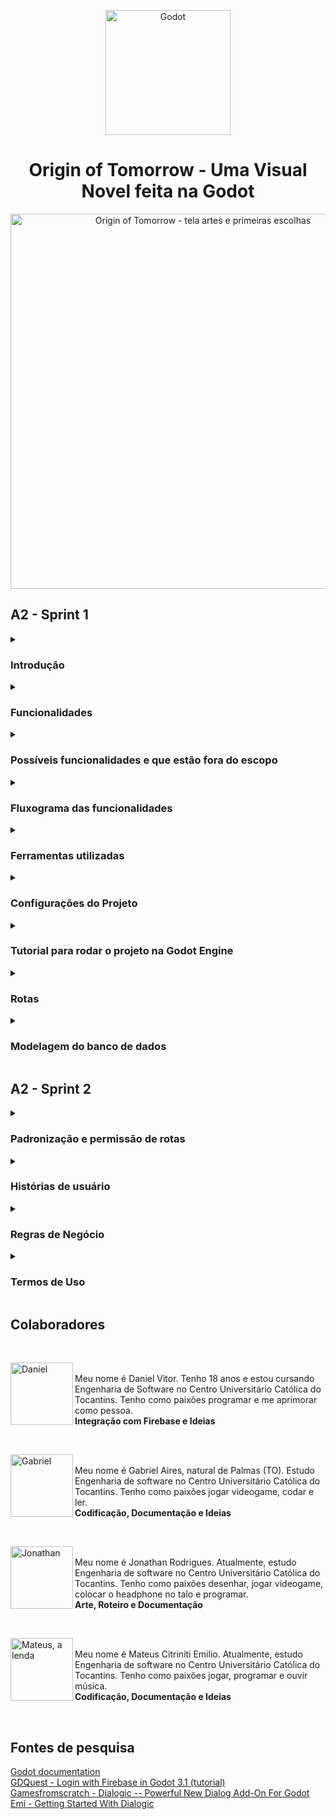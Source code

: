 <p align="center">
	<img width="200" alt="Godot" src="https://upload.wikimedia.org/wikipedia/commons/thumb/6/6a/Godot_icon.svg/2048px-Godot_icon.svg.png">
</p>

<h1 align="center">Origin of Tomorrow - Uma Visual Novel feita na Godot</h1>

<p align="center">
	<img width="600" 
		alt="Origin of Tomorrow - tela artes e primeiras escolhas"
		src="https://i.imgur.com/wADTXCi.png">
</p>

## A2 - Sprint 1

<details> 
	<summary><h3>Introdução</h3></summary>

<p>Projeto realizado como parte da grade curricular da disciplina de Engenharia de Conhecimento, ministrado no curso de <a href="https://to.catolica.edu.br/portal/curso/engenharia-de-software/">Engenharia de Software</a> do <a href="https://to.catolica.edu.br">Centro Universitário Católica do Tocantins</a>.</p>

<p>O principal objetivo do trabalho  é a implementação dos conceitos de Banco de Dados numa aplicação. No caso do nosso grupo, escolhemos fazer a implementação a partir de um jogo de texto Visual Novel, com o objetivo de alimentar o banco de dados com informações do usuário.</p>


<p>Visual novel é um gênero de jogo focado em leituras de textos, cuja suas decisões afetam o rumo da história. O sistema terá como proposta utilizar um sistema de bancos de dados par analisar as decisões dos jogadores para comparar os caminhos traçados por cada um ao decorrer da história.</p>

<p>Como base para o trabalho, partiu-se dos conceitos de interação e escolhas nos adventures criados pela empresa <a href="https://telltale.com/">Telltale Games</a>, responsáveis por jogos como <a href="https://store.steampowered.com/app/1449690/The_Walking_Dead_The_Telltale_Definitive_Series/">The Walking Dead </a>, <a href="https://store.steampowered.com/app/250320/The_Wolf_Among_Us/">The Wolf Among Us</a> e <a href="https://store.steampowered.com/app/498240/Batman__The_Telltale_Series/">The Batman Telltale series</a>.</p>
</details>

<details>
	<summary><h3>Funcionalidades</h3></summary>

<ol>
	<li>Implementação do Firebase como aplicação de gerenciamento de dados e informações emitidas pela aplicação;</li>
	<li>Sistema de diálogo, cujo os jogadores terão a possibilidade de ler a narrativa e as fala dos personagens durante a história por intermédio de uma caixa de diálogo;</li>
	<li>Sistemas de decisões que serão armazenadas no Banco de Dados e mostradas como estátisticas para o jogador ao final do jogo, demonstrando o seu  desempenho e progressão comparadas aos outros jogadores;</li>
	<li>História voltada ao universo dos jogos eletrônicos, tendo alguns mini-games como interação e progresso da história;</li>
	<li>Galeria de pixel-arts dos desenhos criados pelo artista do projeto. Estas artes serão desbloqueadas pelo jogador à medida em que ele vai avançando durante a história;</li>
	<li>Sons e efeitos sonoros para maior imersão do jogador;</li>
	<li>Sistemas de criação de perfis do usuário/jogador, delimitando preferências e escolhas pessoais determinadas que podem aparecer/afetar a história ao decorrer do jogo.</li>
</ol>
</details>

<details>
	<summary><h3>Possíveis funcionalidades e que estão fora do escopo</h3></summary>
<ol>
	<li>Portabilidade da aplicação para dispositivos móveis e consoles de videogame.</li>
	<li>Sub-aplicação móvel para votação. Voltada para espectadores que estão assistindo a transmissão e estão buscando interação com o streamer favorito.</li>
	<li>Sistemas de criação de perfis do usuário/jogador, delimitando preferências e escolhas pessoais determinadas que podem aparecer/afetar a história ao decorrer do jogo. A implementação da funcionalidade pode ser feita como base a interação proposta no ínicio do jogo Silent Hill Shattered Memories. Check-list da personalidade do jogador, mudando alguns elementos e personagens da história</li>
</ol>
</details>

<details>
	<summary><h3>Fluxograma das funcionalidades</h3></summary>

<p>Primeiro, o jogador terá como tela inicial de registro e login do jogo, fazendo a comunicação entre aplicação e banco de dados/servidor Firebase. Estas informações serão armazenadas no banco de dados, criando uma identificação/chave primária própria. Existe um cenário/interação para verificação se os dados dos usuários estiverem corretos.</p>

<ul>
	<li>Caso o email já esteja cadastrado, o jogador já pode pular para tela de login e digitar os seus dados;</li>
	<ul>
		<li>Se os dados estiverem corretos, vai aparecer uma mensagem de login bem sucedido, avançando para o menu do jogo;</li> 
		<li>Caso os dados não estiverem corretos, vai aparecer uma mensagem de erro do usuário ou senha digitada incorretamente, solicitando novamente a autenticação.</li>
	</ul>
</ul>

<br> 

<p align="center">
	<img width="600"
		alt="Fluxograma da página de login"
		src="https://i.imgur.com/cQPXj1B.png">
		<br>Fluxograma da página de login e senha
</p>

<p>Segundo, o jogador interage com as escolhas estipuladas do jogo. Ao fazer isso, cada uma dessas escolhas terá uma saída  ou rumo diferente para a história. Podem ser diálogos e interações com os personagens diferentes do habitual ou segmento da história. Exemplo: determinado personagem pode morrer ou continuar na narrativa, desempenhando outro papel. Diante disso, cada uma dessas escolhas e caminhos serão armazenadas no banco de Dados, diferenciando cada uma dessas rotas selecionadas pelo jogador. Ao final do jogo, o jogador terá uma tela de estatísticas, comparando o seu desempenho com outros jogadores.</p>
 
<p>Exemplo: </p>

<ul>
	<li>O jogador A traçou o caminho X.</li> 
	<ul>
		<li>Porcentagem de jogadores que seguiram este caminho 56%.</li>
	</ul> 
	<li>Outros jogadores que seguiram o caminho Y.</li>
	<ul>
		<li>Porcentagem: 44%</li>
	</ul>
</ul> 

<p>Vale ressaltar que, as escolhas principais, ao decorrer da trama, serão apresentadas nas estatísticas, para entender como funciona o sistema por parte do jogador e quais interações futuras podem ser possíveis para acessar os outros finais do jogo.</p>

<br>

<p align="center">
	<img width="600"
		alt="Exemplificação do sistema de escolhas do jogo, por intermédio de condicionais/nested condicionais"
		src="https://i.imgur.com/CD905bI.png">
		<br>Exemplificação do sistema de escolhas do jogo
</p>

</details>

<details>
	<summary><h3>Ferramentas utilizadas</h3></summary>

1. [Godot](https://godotengine.org/) é um motor de jogo de código aberto, publicado utilizando a licença MIT e desenvolvido pela sua própria comunidade. Seu design é inovador, utilizando um sistema de nódulos e de cena, dando flexibilidade para o desenvolvedor criar qualquer coisa. Pode ser usada em qualquer plataforma de desenvolvimento moderno, tendo a engine suporte para os sistemas operacionais Linux, MacOs, Windows Android. 

2. [Dialogic](https://github.com/coppolaemilio/dialogic) é uma extensão da Godot responsável em facilitar a adição de diálogos no seu jogo. Ela é uma aplicação feita dentro da própria, tendo como base ferramentas com interface gráfica para organização de diálogos dentro do jogo. 

3. [Krita](https://krita.org/en/) é uma ferramenta de criação de ilustrações, concept art, histórias em quadrinhos, pinturas digitais e animações, também podendo ser usado como um programa de retoques e manipulação de fotografia, conversor de formatos, suportando vários modelos de cores e pintura HDR. 

4. [Firebase](https://firebase.google.com/?hl=pt) é um conjunto de serviços de hospedagem para qualquer tipo de aplicativo. Oferece hospedagem NoSQL e em tempo real de bancos de dados, conteúdo, autenticação social e notificações, ou serviços, como um servidor de comunicação em tempo real.

5. [Fruity Loop Studio](https://www.image-line.com/fl-studio/) é uma estação de trabalho de áudio digital desenvolvido pela empresa belga Image-Line. Atualmente é um dos softwares mais usados em produções musicais no mundo, ficando em 4° lugar com 13.63%. Em 2018 foi considerado o melhor DAW do ano pelo IDMA.

6. [Obs Studio](https://obsproject.com/pt-br/download) é uma suíte de software livre e de código aberto para gravação e transmissão ao vivo. Escrito em C e C++, o OBS fornece captura de fonte e dispositivo em tempo real, composição de cena, codificação, gravação e transmissão. A transmissão de dados é feita principalmente através do RTMP (Real Time Messaging Protocol) e pode ser enviada para qualquer destino de suporte RTMP, incluindo muitas predefinições para sites de streaming, como YouTube, Instagram, Twitch e Facebook.

</details>

<details>
	<summary><h3>Configurações do Projeto</h3></summary>

<p>Origin of Tomorrow pode ser executado em diversos sistemas como Windows, Linux e até mesmo em <strong> navegadores de internet</strong>. </p>

Binários compilados podem ser baixados na página de [releases do GitHub](https://github.com/gabriel-aires09/origintomorow/releases). Necessário apenas descompactar os arquivos e rodar diretamente no sistema. O executável e o arquivo de extensão .pck devem estar localizados no mesmo diretório. Sem isso, o jogo não será executado.

Quanto ao uso da aplicação em <strong>navegadores</strong>, você pode acessar ao jogo por meio deste link: [Github Pages](https://gabriel-aires09.github.io/origintomorow/). Criamos uma branch própria hospedada no Github Pages para acesso e conhecimentos das pessoas que tenham interesse em acessar ao jogo. Todos os novos recursos, mecânicas e funcionalidades serão também atualizadas neste link. Nossa intenção é apresentar nossas ideias, de maneira acessível, para outras pessoas interessadas no projeto.

Os arquivos do código fonte podem ser executados utilizando a própria engine [Godot](https://godotengine.org/). Necessário apenas a [importação dos arquivos do projeto](https://docs.godotengine.org/en/latest/tutorials/editor/project_manager.html#opening-and-importing-projects), abrir e apertar o botão play ao canto da tela da interface gráfica da Godot engine. 

</details>

<details>
	<summary><h3>Tutorial para rodar o projeto na Godot Engine</h3></summary>

Abaixo, o tutorial passo a passo:

Abra o aplicativo da Godot. A primeira inicialização irá pedir para adicionar assets. É opcional, mas recomendamos apertar o botão Cancel/Cancelar.

#### 1. Na tela de gerenciamento de projetos, aperte o botão Import

#### 2. Selecione o arquivo "project.godot" na janela Open a File/Abrir Arquivo

#### 3. Na janela de importar arquivo, selecione a opção Import & Edit

#### 4. Ao canto da tela da Godot Engine, aperte o ícone play.

#### 5. A cena principal será inicializada, juntamente com as demais

https://user-images.githubusercontent.com/90778217/195465148-2cbacfbf-9149-4709-bafb-80ddd5c36f2d.mp4


### Tutorial para rodar o projeto no Visual Studio Code

Caso você tenha interesse em conferir a versão para navegadores e acessar/editar o código fonte, faça o download da versão HTML + Javascript na página de [releases](https://github.com/gabriel-aires09/origintomorow/releases/tag/v0.1b). Baixe o arquivo [Origin_of_Tomorrow_Browser.zip](https://github.com/gabriel-aires09/origintomorow/releases/download/v0.1b/Origin_of_Tomorrow_Browser.zip). Caso tenha interesse em rodar aplicação para verificar as modificações, baixe a extensão Live Server do Visual Studio Code. 

Abaixo, um pequeno tutorial em vídeo de como pode ser feito este procedimento.

https://user-images.githubusercontent.com/90778217/195740843-746e6f9d-6960-4bfd-9436-a5dfde40e185.mp4

</details>


<details> 
	<summary><h3>Rotas</h3></summary>

<p align="left">
	<img width="1506" height="334"
		alt="Fluxograma do Firebase e escolhas do jogo"
		src="https://i.imgur.com/Y1s0nMq.png">
</p>
<p align="center">Fluxograma Geral das funcionalidades da aplicação</p>

Ao acessar o jogo, o jogador irá se deparar com uma tela apresentando as opções de login e cadastro, onde os dados cadastrados pelo usuário serão armazenados no banco de dados em nuvem. O cadastro ocorre dentro do próprio jogo, assim como o login, que quando efetuado, o menu inicial é apresentado, exibindo ao usuário as opções de start, galeria e quit, cuja opção start possui função de iniciar jogo.

Cada escolha a qual o jogador selecionar será armazenada no firebase, sendo enviada novamente ao jogador ao final dos capítulos em forma de estatísticas, juntamente com as outros jogadores, sendo exibidas de forma comparativa. As médias a serem exibidas são geradas através da média de escolhas feitas por todos os jogadores. Quando acessada, a galeria exibe todas as artes do jogo, que são mostradas em forma de listas, sendo armazenadas localmente, cujo desbloqueio de imagens, ocorre através do avanço na história ou rota escolhida. 

Abaixo, as rotas/caminhos de acesso que podem ser acessadas aos jogadores neste primeiro protótipo. Os vídeos são interessantes para exemplificar como o sistemas de escolhas serão desenvolvimentosao decorrer do projeto. A primeira e a segunda escolha muda as interações/diálogos entre personagens, como também os sentimentos expressados entre eles - o avatar da personagem Sabrina muda, podendo ficar triste, feliz ou apático, a depender das escolhas geradas pelo jogador. No futuro, os integrantes pretendem criar uma espécie de sistema de pontos de sentimentos que serão exibidas como estatísticas ao final do jogo, conforme consta ao final do vídeo. 
	
### Rota 1 - Primeira escolha do jogo

https://user-images.githubusercontent.com/90778217/195460870-dfe8cddc-d4d2-4802-9faf-dcbda5428594.mp4


## Rota 2 - Segunda escolha do jogo

https://user-images.githubusercontent.com/90778217/195461271-6ae0ad93-40db-4643-a9cb-fe39b158ae0d.mp4

</details>


<details>
	<summary><h3>Modelagem do banco de dados</h3></summary>

Diante das funcionalidades e sistemas utilizados para o nosso projeto, optamos por um gerenciamento de banco de dados não relacional (NoSQL). Primeiramente, o motivo para utilizar esta estrutura de banco de dados é a sua característica de mutabilidade durante o processo de desenvolvimento da aplicação. Queremos, na medida que surgem novas ideias entre os integrantes do projeto, modificar a manipulação dos dados na nossa aplicação, não necessariamente atendendo uma estrutura pré-definida. Segundo, adotamos o Firebase como aplicação principal para o gerenciamento de dados e informações do nosso jogo. Percebemos que, ao analisar o contexto e, pelo tempo exigido para desenvolvimento da aplicação, o melhor caminho a ser seguido seria a utilização do Firebase, principalmente por causa da facilidade de implementação e praticidade de utilização na nossa aplicação. Terceiro, porque a nossa própria orientadora apresentou como uma das ferramentas que podem ser utilizadas durante o processo de desenvolvimento. :smile:

Abaixo, o modelo lógico estruturado do nosso banco de dados, como também a representação de tabelas do Dialogic repassadas para o RealTime Database e o gerenciamento de emails/cadastros registrados no Firebase para teste da aplicação.

<p align="center">
	  <img width="600"
	       alt="Fluxograma do modelo lógico"
	       src="https://i.imgur.com/HKGmoh8.png">
	       <br>Fluxograma do modelo lógico do banco de dados
</p>

<p align="center">
	<img width="600"
		alt="Representação das escolhas do jogador no Firebase"
		src="https://i.imgur.com/q2L1JAo.jpg"
		<br><br>Representação das escolhas feitas do jogador, mostrando chave primária e os objetos/propriedades definidas. Algumas das escolhas serão armazenadas por aqui.
</p>

<p align="center">
	<img width="600"
		alt="Usuários cadastrados no jogo e registrados no Firebase"
		src="https://i.imgur.com/y7Y2Kz0.png"
		<br><br>Página de autenticação do Firebase, demonstrando os usuários cadastrados e registrados no banco de dados
</p>

<p align="center">
	<img width="600"
		alt="Estrutura da tabela da timeline criada pela Dialogic"
		src="https://i.imgur.com/o8ww56j.png"
		<br><br>Estrutura da tabela do arquivo .json criado pelo Dialogic. 
</p>

</details>

## A2 - Sprint 2

<details>
<summary><h3>Padronização e permissão de rotas</h3></summary>

Não há diferentes tipos de usuários, sendo que as rotas serão igualmente distribuídas. Quando o usuário se registra, seus dados são salvos na nuvem juntamente com um token gerado pelo Firebase, cuja utilização se dará na autenticação de usuário. O jogo apresenta as seguintes rotas: 
### Iniciar
Sendo a primeira rota a qual o usuário utitizará, ele terá acesso ao conteúdo jogável


<h3 align="center">{Main}/{Register{token_criado}}/{Login{token_autenticado}}/{Menu}/{Supercene{dialogic}} </h3>


Após ela, o usuário frequentemente passará pela seguinte rota:


<h3 align="center">{Main}/{Login{token_autenticado}}/{Menu}/{Supercene{dialogic}}</h3>

</details>

<details>
	<summary><h3>Histórias de usuário</h3></summary>

#### US01 - Registro

Eu, como jogador, desejo registrar uma conta no sistema, para que eu possa ter acesso ao jogo.

<strong>Cenário 1: Primeiro registro no jogo</strong>
- Dado que o usuário não tenha uma conta
	- E queira iniciar o jogo
- Quando ele selecionar o opção registro
	- E preenche os dados email, senha, confirmar senha. 
- Então, o sistema retorna uma confirmação
 	- E o jogador é levado para a tela inicial

<strong>Cenário 2: Usuário já cadastrado no sistema</strong>
- Dado que usuário tenha uma conta
	- E queira registrar, utilizando o mesmo login e senha já armazenado no banco de dados da aplicação
- Quando ela tentar registrar no sistema
- Então, vai aparecer uma mensagem de email e usuário já cadastrados no sistema 

<strong>Cenário 3: Domínio de email não reconhecido no sistema</strong>
- Dado que o usuário não tenha uma conta
	- E queira registrar para inicializar/testar o jogo
- Quando selecionar a opção registrar
	- E preencher os dados de email
	- E este domínio de email não ser permitido/reconhecido no sistema de banco de dados
- Então o sistema retorna a seguinte mensagem: domínio de email não reconhecido pelo sistema

<strong>Cenário 4: Senha fraca</strong>
- Dado que o usuário estiver preenchendo os dados do cadastro
	- E a senha possuir menos que seis caracteres
	- OU senha sem caracteres especiais como números, símbolos e letras maiúsculas 
- Quando o usuário apertar o botão de registrar
- Então o sistema retorna um erro
	- E pede para o usuário tentar outra senha novamente

#### US02 - Acesso ao sistema, por meio de login (email) e senha

Eu, como jogador, desejo acessar o sistema, para que eu possa retornar o jogo.

<strong>Cenário 1: Usuário já Registrado no sistema</strong>
- Dado que o usuário estiver cadastrado no sistema
- Quando ele digitar seu email de login
	- E sua senha
- Então,  vai aparecer uma mensagem de login bem sucedido
	- E o usuário irá avançar para o menu do jogo

<strong>Cenário 2: Usuário não registrado no sistema</strong>
- Dado que o usuário não estiver cadastrado no sistema
- Quando ele digitar seu email de login
	- E sua senha
- Então, irá aparecer a mensagem de usuário e senha não cadastrados
	- OU usuário e senha digitados incorretamente


<strong>Cenário 3: Senha incorreta</strong>
- Dado que o usuário tenha uma conta registrada
- Quando ele digita seu login e senha
- E sua senha estiver incorreta
- Então, vai aparecer uma mensagem de login bem sucedido
- E o usuário irá avança para o menu do jogo

#### US03 – Sistema de decisões

Eu, como jogador, desejo escolher que escolhas tomar durante a história, para que possa ver como minhas decisões afetaram a história no geral

<strong>Cenário 1: Escolhas ao decorrer da história</strong>
- Dado que o usuário esteja jogando
	- E apareça duas ou mais opções de escolha
- Quando o jogador seleciona uma das duas opções
- Então, a escolha que o jogador tomou será salva
	- E a história do jogo avança de acordo com a opção escolhida
	- E os elementos e personagens podem mudar, a depender do contexto e escolhas apresentadas na história

<strong>Cenário 2: Escolhas que caracterizam o perfil do jogador</strong>
- Dado que o jogador esteja jogando
	- E tenha preenchido o formulário de perfil do jogo
- Quando o jogador avança ao decorrer da história
- Então, os elementos, tais como cor e nome, serão apresentados nos diálogos
	- E novas interações serão apresentadas

#### US04 - Sistema de relacionamento 

Eu, como desenvolvedor, desejo um sistema de relacionamento e pontuação, para que o jogador tenha maior engajamento com os personagens da história.

<strong>Cenário 1:  Sistemas de pontos positivos entre personagens e jogador</strong>
- Dado que existe um sistema de relacionamento entre o jogador e personagens 
- Quando é escolhida uma interação considerada positiva
- Então aumenta os pontos de amizade/empatia com o personagem
	- E o personagem da interação te ajuda durante a  jornada
	- E estes pontos serão adicionado na tela de estatística ao final do jogo

<strong>Cenário 2: Sistemas de pontos negativos entre personagens e jogador</strong>
- Dado que existe um sistema de relacionamento entre o jogador e personagens 
- Quando é escolhida uma interação considerada negativa
- Então diminui os pontos de amizade/empatia com o personagem
	- E o personagem não te ajuda durante a história
	- OU evita contato/conversa com seu personagem
	- E estes pontos serão adicionado na tela de estatística ao final do jogo

<strong>Cenário 3: Sistema de pontos - personagem fora dos padrões de normalidade</strong>
- Dado que existe um sistema de relacionamento entre o jogador e personagens
- Quando é escolhida uma interação considerada negativa 
	- E o personagem goste deste tipo de tratamento
- Então aumenta os pontos de amizade
	- E o personagem da interação te ajuda durante a  jornada
	- OU evita contato/conversa com seu personagem
	- E estes pontos serão adicionado na tela de estatística ao final do jogo

#### US05 - Menu inicial
Eu, como desenvolvedor, desejo criar um menu inicial, para que o usuário possa navegar no jogo. 

<strong>Cenário 1 - Botão Iniciar</strong>
- Dado que existe um botão iniciar
- Quando o usuário aperta este botão
- Então o jogo irá inicializar para o estado de progresso atual do jogador

<strong>Cenário 2 - Botão Galeria</strong>
- Dado que existe o botão galeria no menu inicial do jogo
- Quando o usuário apertar este botão
- Então o jogo irá para outra janela, apresentando uma galeria de artes feitas exclusivamente para o jogo

<strong>Cenário 3 - Botão sair</strong>
- Dado que existe o botão sair presente no menu inicial 
- Quando o usuário aperta este botão
- Então a aplicação é fechada
	- E como também a finalização do seu processo no computador

#### US06 - Galeria

Eu, como desenvolvedor, desejo uma galeria de arte, para que seja acessada/desbloqueada pelo jogador ao decorrer do jogo.

<strong>Cenário 1 - Desbloqueio das artes do jogo</strong>
- Dado que o jogador está em determinada parte da história
- Quando o jogador concluir esta parte
- Então as artes criadas em pixel art como plano de fundo, cenário e personagens serão desbloqueadas
	- E poderão ser acessadas no menu de Galeria do jogo

<strong>Cenário 2 - Jogador quer visualizar a arte do jogo na Galeria</strong>
- Dado que existe um menu de galeria das artes do jogo
	- E o jogo acessou por meio do caminho Menu inicial >> Galeria
	- E estejam disponíveis/liberadas artes do jogo
- Quando o jogador clicar no ícone da arte do jogo
- Então será aberta esta mesma arte em tela cheia

<strong>Cenário 3 - Voltar para o menu de Galeria ao clicar na arte desejada</strong>
- Dado que o jogador está na janela de tela cheia da pixel art
- Quando ele clicar no botão de voltar, no canto superior esquerdo da tela
- Então, o jogador voltará para tela inicial da galeria

<strong>Cenário 4 - Voltar para o menu principal a partir da Galeria</strong>
- Dado que o jogador está na galeria do jogo
- Quando ele clicar no botão voltar na tela de galeria
	- E não estiver aberta qualquer arte do jogo, no modo de tela cheia
- Então o jogador irá voltar para o menu principal do jogo

#### US07 - Estatísticas de caminhos seguidos ao final do jogo

Eu, como usuário, desejo que seja apresentadas estatísticas sobre o meu caminho tomado do jogo, para que eu possa comparar com outros jogadores

<strong>Cenário 1 - Caminho X</strong>
- Dado que existe um determinado caminho X a ser seguido
- Quando o jogador escolhe este caminho, dependendo das escolhas realizadas durante o jogo
	- E ele finaliza o jogo
- Então, é mostrado uma tabela de estatísticas, o número percentual de jogadores que seguiram este caminho. 
	- E este caminho será armazenado no banco de dados 

<strong>Cenário 2 - Caminho Y</strong>
- Dado que existe um determinado caminho Y a ser seguido
- Quando o jogador escolhe este caminho, dependendo das escolhas realizadas durante o jogo
	- E ele finaliza o jogo
- Então, é mostrado uma tabela de estatísticas, o número percentual de jogadores que seguiram este caminho. 
	- E este caminho será armazenado no banco de dados 

#### US08 - Salvar as escolhas dos jogadores

Eu, como desenvolvedor, desejo salvar as escolhas dos jogadores, para que eu possa demonstrar/manipular estas informações no banco de dados.

<strong>Cenário 1 - Salvar escolhas no banco de dados</strong>
- Dado que o jogador está numa tela com duas caixas de diálogo, após a interação com personagem da conversa
- Quando o usuário aperta uma das caixas, utilizando o mouse
- Então, o personagem da interação terá uma resposta
	- E esta resposta será salva no banco de dados
	- E irá criar um token próprio
	- E será computada nas estatísticas de caminhos seguidos pelos jogadores ao final do jogo.

<strong>Cenário 2 - Salvar a pontuação de amizade entre os personagens</strong>
- Dado que o jogador pode interagir com os personagens
	- E cada uma das respostas tem um retorno positivo ou negativo para o sistema de amizade
- Quando o jogador escolhe determinada resposta
- Então, ela irá aumentar o nível de amizade entre o jogador e personagem
	- Ou diminuir o nível de amizade entre jogador e personagem
	- E salvar estas respostas no banco de dados
	- E demonstrar esta pontuação ao final do jogo.

#### US09 -  Mini-game RPG

Eu, como usuário, desejo jogar um mini-game ao estilo RPG, para que eu possa ter mais interação e engajamento com o jogo.

<strong>Cenário 1 - Perfil do usuário</strong>
- Dado que existem perfis para o usuário, delimitando seus gostos
- Quando o usuário loga no jogo
	- E responde algumas das perguntas sobre você no início do jogo
- Então, essas escolhas serão demonstradas em diálogos
	- E interações ao decorrer do jogo. 

#### US 09.01 - Movimentação do personagem

Eu, como usuário, desejo movimentar meu personagem, para que eu possa chegar ao final do game.

<strong>Cenário 1 - Personagem move para esquerda</strong> 
- Dado que o personagem tem a função de movimentação
	- E pode andar para direção esquerda 
- Quando aperto o direcional para esquerda
- Então, o personagem irá se movimentar para esquerda
	- Ou não se locomover, caso existe algum objeto na frente do personagem

<strong>Cenário 2 - Personagem move para direita </strong>
- Dado que o personagem tem a função de movimentação
	- E pode andar para direita 
- Quando aperto o direcional para direita
- Então, o personagem irá se movimentar para direita
	- Ou não se locomover, caso existe algum objeto na frente do personagem

<strong>Cenário 3 - Personagem move para cima</strong>
- Dado que o personagem tem a função de movimentação
	- E pode andar para cima 
- Quando aperto o direcional para cima
- Então, o personagem irá se movimentar para cima
 - Ou não se locomover, caso existe algum objeto na frente do personagem

<strong>Cenário 4 - Personagem move para baixo </strong>
- Dado que o personagem tem a função de movimentação
	- E pode andar para baixo 
- Quando aperto o direcional para baixo
- Então, o personagem irá se movimentar para baixo
	- Ou não se locomover, caso existe algum objeto na frente do personagem

#### US 09.02 - Interações com os personagens 

Eu, como desenvolvedor, desejo a interação entre jogador e NPCs do mapa, para que o jogador tenha envolvimento com o jogo

<strong>Cenário 1 - Conversar com os personagens</strong>
- Dado que existe um personagem no mapa
	- E que esteja na frente do jogador
- Quando o jogador aperta o botão de interação
- Então, abre uma caixa de diálogo, juntamente com o avatar do personagem

<strong>Cenário 2 - Escolhas e interações entre personagens do mapa</strong>
- Dado que o jogador apertou o botão de interação
	- E apareceu a caixa de diálogo, juntamente com o avatar do personagem
- Quando aparece um escolha de respostas durante o diálogo
- Então, o jogador escolha uma das opções de respostas
	- E o personagem responde
	- E o tipo de resposta será diferente, a depender de cada interação

<strong>Cenário 3 - Sistemas pontos de amizade implementados no mini-game de RPG</strong>
- Dado que o jogador interage com os NPCs do jogo
	- E está na frente do personagem
	- E abre a caixa de diálogo
- Quando ele faz determinada escolha
- Então, vai aumentar o sistema de amizade/empatia entre o jogador e personagem
	- Ou vai diminuir o sistema de amizade/empatia entre o jogador e personagem
	- E estas interações com personagens serão salvas no banco de dados 
</details>

<details>
	<summary><h3>Regras de Negócio</h3></summary>

<table>
	<tr>
		<td>Identificador</td>
		<td>OT0001</td>
	</tr>
	<tr>
		<td>Nome</td>
		<td>Registro do usuário</td>
	</tr>
	<tr>
		<td>Módulo</td>
		<td>Firebase</td>
	</tr>
	<tr>
		<td>Data</td>
		<td>24/09/2022</td>
	</tr>
	<tr>
		<td>Autor</td>
		<td>Daniel Vitor</td>
	</tr>
	<tr>
		<td>Data da última alteração</td>
		<td>27/09/2022</td>
	</tr>
	<tr>
		<td>Versão</td>
		<td>0.1b</td>
	</tr>
	<tr>
		<td>Dependências</td>
		<td>OT0002 e OT0003</td>
	</tr>
</table>
		

</details>
	

<details>
	<summary><h3>Termos de Uso</h3></summary>

Os termos deste contrato (“Termos de Uso”) regem o relacionamento entre você e os colaboradores, pessoas físicas com sede em Palmas/Tocantins.

Antes de acessar ou utilizar o jogo, você deve concordar com os Termos de Uso. É necessário que você crie uma conta no jogo, sendo que dessa forma, você declara ter 16 anos de idade ou mais. Caso tenha de 16 a 17 anos, você declara que seus responsáveis legais estão de acordo com os termos de uso presentes no documento.

Ao instalar e jogar Origin of Tomorrow, você estará de acordo com estes termos de uso. Se não estiver de acordo com estes termos de uso, não instale ou jogue o jogo.

Caso você não concorde com as atualizações do termo de uso, ou de qualquer outra política presente neste documento, sua licença para utilizar o jogo cessará, e você deverá interromper o uso do jogo imediatamente. 

### Concessão de Licença Limitada para Uso do Jogo

Levando em conta a sua concordância com os presentes Termos de Uso, concebemos a você uma licença não exclusiva, intransferível, não sublicenciável, revogável e limitada para o acesso e uso do jogo para seus fins de entretenimento. Você concorda em não usar o jogo para nenhuma outra finalidade.
Não é permitida a venda, compra, aluguel ou doação da sua conta, nem criar dados falsos. Você não poderá jogar caso já tenha sido banido anteriormente. Sua conta serve apenas para fins não comerciais.
Você não está permitido a jogar caso tenha menos de 16 anos. O uso do seu cartão de crédito ou outros instrumentos de pagamento por menores, são responsabilidade sua.

### Dados de Acesso e sua Conta

Será solicitado que você escolha um e-mail e senha para sua conta. Essa conta não deve ser compartilhada, e nem pode ser acessada por outras pessoas. Caso desconfie ou tome conhecimento que sua conta está sendo acessada indevidamente, notifique as equipes através do github e altere os seus dados de acesso. Você é o único responsável pela manutenção da confidencialidade dos Dados de Acesso e será responsável por todos os usos dos Dados de Acesso autorizados ou não por você. Você é responsável por tudo que acontece por meio da sua Conta.

### Propriedade

###	Jogo

Todos os direitos sobre o jogo são de propriedade dos colaboradores do github (Gabriel Aires, Mateus Citriniti, Jonathan Rodrigues; Daniel Vitor).
	
### Contas

Não obstante disposições em contrário aqui expressas, você reconhece e concorda que não terá propriedade ou outros direitos de propriedade sobre a conta, e você reconhece e concorda ainda que todos os direitos sobre a conta são e serão sempre de propriedade e para o benefício dos colaboradores do github (Gabriel Aires, Mateus Citriniti, Jonathan Rodrigues; Daniel Vitor).
	
### Uso da imagem do Usuário
	
Ao jogar Origin of Tomorrow, você autoriza a divulgação da sua imagem e nome para materiais de divulgação do jogo. Neste caso, você autoriza, expressa ser sua vontade e declara sua autorização pelo uso supramencionado. Tendo conhecimento disso, qualquer reclamação referente ao ponto mencionado acima se torna inviável. A autorização é concedida a título gratuito, abrangendo o uso da imagem em todo o território nacional.
	Essa autorização pode ser revogada a qualquer momento por você, porém, seu uso do jogo deve cessar imediatamente para que os colaboradores possam então tomar as devidas providências.
	
### Sua licença para o jogo Origin of Tomorrow
	
Por este documento, você concede aos colaboradores (Gabriel Aires, Mateus Citriniti, Jonathan Rodrigues; Daniel Vitor), uma licença irrevogável, perpétua, transferível, integralmente paga e sem quaisquer tipo de custos e o direito de usar e praticar, de qualquer forma, seus Conteúdo de Usuário.

### Atualizações do jogo

Você compreende que o jogo está em constante evolução. Os colaboradores podem requerer que você aceite atualizações do jogo instalado em seu computador. Você reconhece  e concorda que o jogo pode ser atualizado assim que necessário. Caso seja necessário, você deverá atualizar outros softwares relacioandos para o funcionamento adequado do jogo.

### Limitação de Responsabilidade

Os colaboradores não são responsáveis por danos indiretos, incidentais, consequentes, especiais, punitivos ou similares.

### Lei
Você concorda que todas as disputas entre você e os colaboradores serão regidas pelas leis do Brasil, desconsiderando-se disposições de conflitos de lei.

### Proteção de Dados
Os colaboradores são os únicos responsáveis pela segurança dos dados e informações disponibilizados pelos usuários, obriando-se os colaboradores:
	
1. Tratar e usar os dados pessoais nos termos legalmente permitidos recolhendo, conservando, registando, organizando, consultando ou transmitindo os mesmos, apenas e somente nos casos em que o seu usuário tenha dado o consentimento.

2. Tratar os dados de modo compatível com as finalidades para os quais tenham sido recolhidos;

3. Conservar os dados apenas durante o período contratual e durante o período necessário à prossecução das finalidades da recolha ou do tratamento posterior, garantindo a sua confidencialidade;

4. Informar imediatamente ao Usuário, devendo prestar toda a colaboração necessária a qualquer investigação que venha a ser realizada, caso exista alguma quebra de segurança, ou suspeita da mesma, independentemente de colocar ou não em causa a segurança e integridade dos Dados Pessoais;

5. Assegurar que os respetivos colaboradores ou os prestadores de serviços externos contratados pelos colaboradores, que venham a ter acesso a dados pessoais dos Usuários no contexto do APP cumprem as disposições legais aplicáveis em matéria de proteção de dados pessoais, designadamente, não cedendo ou divulgando tais dados pessoais a terceiros, nem deles fazendo uso para quaisquer fins que não os estritamente consentidos pelos respectivos Usuários ou, se aplicável, ser o seu processamento objeto de notificação ou de pedido de autorização à Comissão Nacional de Proteção de Dados.

</details>
	
## Colaboradores

<br>

<p align="left">
	<img width="100"
	     	align="left"
		alt="Daniel"
		src="https://i.imgur.com/qeJnyNH.png"
		<br><br>
		Meu nome é Daniel Vitor. Tenho 18 anos e estou cursando Engenharia de Software no Centro Universitário Católica do Tocantins. Tenho como paixões programar e me aprimorar como pessoa.
		<br><strong>Integração com Firebase e Ideias</strong>
</p>

<br>

<p align="left">
	<img width="100"
	     	align="left"
		alt="Gabriel"
		src="https://i.imgur.com/4b3eRBA.png"
		<br><br>
		Meu nome é Gabriel Aires, natural de Palmas (TO). Estudo Engenharia de software no Centro Universitário Católica do Tocantins. Tenho como paixões jogar videogame, codar e ler.
		<br><strong>Codificação, Documentação e Ideias</strong>
</p>

<br>

<p align="left">
	<img width="100"
	     	align="left"
		alt="Jonathan"
		src="https://i.imgur.com/Dek9BJr.png"
		<br><br>
		Meu nome é Jonathan Rodrigues. Atualmente, estudo Engenharia de software no Centro Universitário Católica do Tocantins. Tenho como paixões desenhar, jogar videogame, colocar o headphone no talo e programar.
		<br><strong>Arte, Roteiro e Documentação</strong>  
</p>

<br>

<p align="left">
	<img width="100"
	     	align="left"
		alt="Mateus, a lenda"
		src="https://i.imgur.com/utVksoZ.png"
		<br><br>
		Meu nome é Mateus Citriniti Emilio. Atualmente, estudo Engenharia de software no Centro Universitário Católica do Tocantins. Tenho como paixões jogar, programar e ouvir música.
		<br><strong>Codificação, Documentação e Ideias</strong>
</p>

<br>

## Fontes de pesquisa

[Godot documentation](https://docs.godotengine.org/en/stable/)
<br>[GDQuest - Login with Firebase in Godot 3.1 (tutorial)](https://www.youtube.com/watch?v=Udm7uDQM05w)
<br>[Gamesfromscratch - Dialogic -- Powerful New Dialog Add-On For Godot](https://www.youtube.com/watch?v=QXm0L-QSXoQ)
<br>[Emi - Getting Started With Dialogic](https://www.youtube.com/watch?v=sYjgDIgD7AY)
